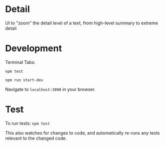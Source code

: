 Detail
======

UI to "zoom" the detail level of a text, from high-level summary to extreme detail


Development
===========

Terminal Tabs:

`npm test`

`npm run start-dev`

Navigate to `localhost:3000` in your browser.


Test
====

To run tests: `npm test`

This also watches for changes to code, and automatically re-runs any tests relevant to the changed code.
